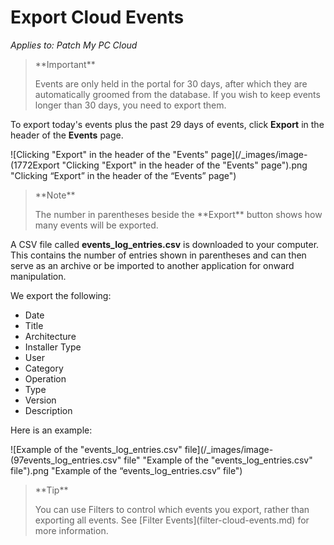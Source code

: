 # Export Cloud Events

_Applies to: Patch My PC Cloud_

<blockquote class="wp-block-quote">
<p>**Important**</p>
<p>Events are only held in the portal for 30 days, after which they are automatically groomed from the database. If you wish to keep events longer than 30 days, you need to export them.</p>
</blockquote>

To export today's events plus the past 29 days of events, click **Export** in the header of the **Events** page.

![Clicking "Export" in the header of the "Events" page](/_images/image-(1772Export "Clicking \"Export\" in the header of the \"Events\" page").png "Clicking “Export” in the header of the “Events” page")

<blockquote class="wp-block-quote">
<p>**Note**</p>
<p>The number in parentheses beside the **Export** button shows how many events will be exported.</p>
</blockquote>

A CSV file called **events\_log\_entries.csv** is downloaded to your computer. This contains the number of entries shown in parentheses and can then serve as an archive or be imported to another application for onward manipulation.

We export the following:

* Date
* Title
* Architecture
* &#x20;Installer Type
* User
* Category
* Operation
* Type
* Version
* Description

Here is an example:

![Example of the "events_log_entries.csv" file](/_images/image-(97events_log_entries.csv\" file" "Example of the \"events_log_entries.csv\" file").png "Example of the “events_log_entries.csv” file")

<blockquote class="wp-block-quote">
<p>**Tip**</p>
<p>You can use Filters to control which events you export, rather than exporting all events. See [Filter Events](filter-cloud-events.md) for more information.</p>
</blockquote>